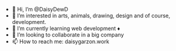 - 👋 Hi, I’m @DaisyDewD
- 👀 I’m interested in arts, animals, drawing, design and of course, development.
- 🌱 I’m currently learning web development ♦️
- 💞️ I’m looking to collaborate in a big company
- 📫 How to reach me: daisygarzon.work 

<!---
DaisyDewD/DaisyDewD is a ✨ special ✨ repository because its `README.md` (this file) appears on your GitHub profile.
You can click the Preview link to take a look at your changes.
--->
